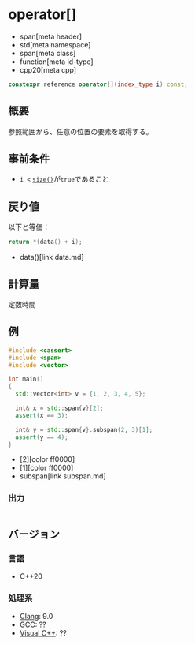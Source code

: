 # operator[]
* span[meta header]
* std[meta namespace]
* span[meta class]
* function[meta id-type]
* cpp20[meta cpp]

```cpp
constexpr reference operator[](index_type i) const;
```

## 概要
参照範囲から、任意の位置の要素を取得する。


## 事前条件
- `i <` [`size()`](size.md)が`true`であること


## 戻り値
以下と等価：

```cpp
return *(data() + i);
```
* data()[link data.md]


## 計算量
定数時間


## 例
```cpp example
#include <cassert>
#include <span>
#include <vector>

int main()
{
  std::vector<int> v = {1, 2, 3, 4, 5};

  int& x = std::span{v}[2];
  assert(x == 3);

  int& y = std::span{v}.subspan(2, 3)[1];
  assert(y == 4);
}
```
* [2][color ff0000]
* [1][color ff0000]
* subspan[link subspan.md]

### 出力
```
```

## バージョン
### 言語
- C++20

### 処理系
- [Clang](/implementation.md#clang): 9.0
- [GCC](/implementation.md#gcc): ??
- [Visual C++](/implementation.md#visual_cpp): ??
